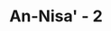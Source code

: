 ---
title: "An-Nisa' - 2"
no: 2
arabic_no: ٢
ayah: وَاٰتُوا الْيَتٰمٰىٓ اَمْوَالَهُمْ وَلَا تَتَبَدَّلُوا الْخَبِيْثَ بِالطَّيِّبِ ۖ وَلَا تَأْكُلُوْٓا اَمْوَالَهُمْ اِلٰٓى اَمْوَالِكُمْ ۗ اِنَّهٗ كَانَ حُوْبًا كَبِيْرًا
translation: "Dan berikanlah kepada anak-anak yatim (yang sudah dewasa) harta mereka, janganlah kamu menukar yang baik dengan yang buruk, dan janganlah kamu makan harta mereka bersama hartamu. Sungguh, (tindakan menukar dan memakan) itu adalah dosa yang besar."
tafsir: "Ayat ini ditujukan kepada para penerima amanat agar memelihara anak yatim dan hartanya. Anak yatim ialah setiap anak yang ayahnya telah meninggal dunia, dan masih kecil (belum mencapai usia dewasa).\n\nOrang yang diserahi amanat untuk menjaga harta anak yatim haruslah memelihara harta tersebut dengan cara yang baik. Tidak boleh ia mencampurkan harta anak yatim itu dengan hartanya sendiri, sehingga tidak dapat dibedakan lagi mana yang harta anak yatim dan mana yang harta sendiri. Juga tidak dibenarkan ia memakan harta tersebut untuk dirinya sendiri apabila ia dalam keadaan mampu. Apabila hal tersebut dilakukan juga maka berarti ia telah memakan harta anak yatim dengan jalan yang tak benar. Dalam keadaan ini ia akan mendapat dosa yang besar. Apabila anak yatim itu telah mencapai umur dewasa dan cerdik mampu mengatur dan menggunakan harta, hendaklah hartanya itu segera diserahkan kepadanya, sebagaimana akan diterangkan pada ayat 5 surah ini.\n\nPara mufasir dalam menafsirkan perkataan \"anak yatim\" dalam ayat ini terdapat dua pendapat. Pendapat pertama menafsirkan bahwa yang dimaksud dengan \"anak yatim\" di sini ialah yang belum balig, sebagai pendahulu ayat 5 surah ini, sejalan dengan penafsiran yang dikemukakan di atas. Pendapat kedua menafsirkan bahwa yang dimaksud dengan \"anak yatim\" di sini ialah yang sudah balig, sejalan dengan sebab turunnya ayat ini, riwayat Ibnu Abi Â¦atim dari Said bin Jubair bahwa seorang laki-laki dari suku Banu Gatafan menyimpan harta yang banyak milik anak yatim, yaitu anak saudara kandungnya. Ketika anak tersebut balig, dia meminta hartanya itu, tetapi pamannya tidak mau memberikannya. Hal ini diadukan kepada Nabi Muhammad saw, maka turunlah ayat ini.\n\nAs-salabi meriwayatkan dari Ibnu Muqatil dan al-Kalbi bahwa paman anak itu tatkala mendengar ayat ini berkata, \"Kami taat kepada Allah dan Rasul-Nya, kami berlindung kepada Allah dari dosa besar.\""
---